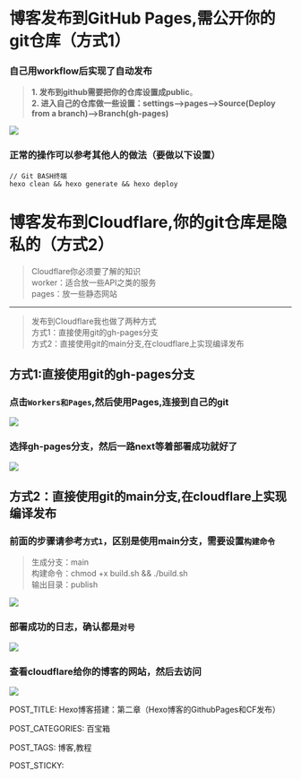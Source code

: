 
# 博客发布到GitHub Pages,需公开你的git仓库（方式1）

### 自己用workflow后实现了自动发布

> **1. 发布到github需要把你的仓库设置成public**。  
> **2. 进入自己的仓库做一些设置：settings-->pages-->Source(Deploy from a branch)-->Branch(gh-pages)**

![](http://www.kdocs.cn/api/v3/office/copy/MWpYNWluNVhYeUhRV3ZZaFljQk5VZWdSZy9CT25KSGx6Rm94T25vSkRBVTNIUUN2YTJUUkRjZUZ3OE9DTVVjUHkyZlFCeFJFQ0lVQUlHU2Q4MDIwb01FTkgxT2FwK1JObnUxbUNOTzZiZDNPZml6YTJSNGwwWGVEbFRTd0l4dXdNdmVkVGV4YWpYUFJQWVAwOEQ2dU5pSUxWZlZ2TG5wdzJGR1pBeVNLallQaUd3UkxPVm9zbWZMeFVCS3JGc0dpcC82Mmd3NUxnOGQvelBTMlo2Q1VZa2NRTGdHVnZFVFdLdG5pK1NxRFJvbEgvNmpFK0lFd0lJZEd5VTQxaUI3QmJQTm5iVHFrT0pnPQ==/attach/object/MFSDJKQ7ADQFG?)

### 正常的操作可以参考其他人的做法（要做以下设置）

```
// Git BASH终端
hexo clean && hexo generate && hexo deploy  
```

# 博客发布到Cloudflare,你的git仓库是隐私的（方式2）

> Cloudflare你必须要了解的知识  
> worker：适合放一些API之类的服务  
> pages：放一些静态网站

----------

> 发布到Cloudflare我也做了两种方式  
> 方式1：直接使用git的gh-pages分支  
> 方式2：直接使用git的main分支,在cloudflare上实现编译发布

## 方式1:直接使用git的gh-pages分支

### 点击`Workers和Pages`,然后使用Pages,连接到自己的git

![](http://www.kdocs.cn/api/v3/office/copy/MWpYNWluNVhYeUhRV3ZZaFljQk5VZWdSZy9CT25KSGx6Rm94T25vSkRBVTNIUUN2YTJUUkRjZUZ3OE9DTVVjUHkyZlFCeFJFQ0lVQUlHU2Q4MDIwb01FTkgxT2FwK1JObnUxbUNOTzZiZDNPZml6YTJSNGwwWGVEbFRTd0l4dXdNdmVkVGV4YWpYUFJQWVAwOEQ2dU5pSUxWZlZ2TG5wdzJGR1pBeVNLallQaUd3UkxPVm9zbWZMeFVCS3JGc0dpcC82Mmd3NUxnOGQvelBTMlo2Q1VZa2NRTGdHVnZFVFdLdG5pK1NxRFJvbEgvNmpFK0lFd0lJZEd5VTQxaUI3QmJQTm5iVHFrT0pnPQ==/attach/object/LFDUDKQ7ABADQ?)

### 选择gh-pages分支，然后一路next等着部署成功就好了

![](http://www.kdocs.cn/api/v3/office/copy/MWpYNWluNVhYeUhRV3ZZaFljQk5VZWdSZy9CT25KSGx6Rm94T25vSkRBVTNIUUN2YTJUUkRjZUZ3OE9DTVVjUHkyZlFCeFJFQ0lVQUlHU2Q4MDIwb01FTkgxT2FwK1JObnUxbUNOTzZiZDNPZml6YTJSNGwwWGVEbFRTd0l4dXdNdmVkVGV4YWpYUFJQWVAwOEQ2dU5pSUxWZlZ2TG5wdzJGR1pBeVNLallQaUd3UkxPVm9zbWZMeFVCS3JGc0dpcC82Mmd3NUxnOGQvelBTMlo2Q1VZa2NRTGdHVnZFVFdLdG5pK1NxRFJvbEgvNmpFK0lFd0lJZEd5VTQxaUI3QmJQTm5iVHFrT0pnPQ==/attach/object/KCKUFKQ7ADAC2?)

## 方式2：直接使用git的main分支,在cloudflare上实现编译发布

### 前面的步骤请参考`方式1`，区别是使用main分支，需要设置`构建命令`

> 生成分支：main  
> 构建命令：chmod +x build.sh && ./build.sh  
> 输出目录：publish

![](http://www.kdocs.cn/api/v3/office/copy/MWpYNWluNVhYeUhRV3ZZaFljQk5VZWdSZy9CT25KSGx6Rm94T25vSkRBVTNIUUN2YTJUUkRjZUZ3OE9DTVVjUHkyZlFCeFJFQ0lVQUlHU2Q4MDIwb01FTkgxT2FwK1JObnUxbUNOTzZiZDNPZml6YTJSNGwwWGVEbFRTd0l4dXdNdmVkVGV4YWpYUFJQWVAwOEQ2dU5pSUxWZlZ2TG5wdzJGR1pBeVNLallQaUd3UkxPVm9zbWZMeFVCS3JGc0dpcC82Mmd3NUxnOGQvelBTMlo2Q1VZa2NRTGdHVnZFVFdLdG5pK1NxRFJvbEgvNmpFK0lFd0lJZEd5VTQxaUI3QmJQTm5iVHFrT0pnPQ==/attach/object/CRZELKQ7ADAEE?)

### 部署成功的日志，确认都是`对号`

![](http://www.kdocs.cn/api/v3/office/copy/MWpYNWluNVhYeUhRV3ZZaFljQk5VZWdSZy9CT25KSGx6Rm94T25vSkRBVTNIUUN2YTJUUkRjZUZ3OE9DTVVjUHkyZlFCeFJFQ0lVQUlHU2Q4MDIwb01FTkgxT2FwK1JObnUxbUNOTzZiZDNPZml6YTJSNGwwWGVEbFRTd0l4dXdNdmVkVGV4YWpYUFJQWVAwOEQ2dU5pSUxWZlZ2TG5wdzJGR1pBeVNLallQaUd3UkxPVm9zbWZMeFVCS3JGc0dpcC82Mmd3NUxnOGQvelBTMlo2Q1VZa2NRTGdHVnZFVFdLdG5pK1NxRFJvbEgvNmpFK0lFd0lJZEd5VTQxaUI3QmJQTm5iVHFrT0pnPQ==/attach/object/76JERKQ7ADAEE?)

### 查看cloudflare给你的博客的网站，然后去访问

![](http://www.kdocs.cn/api/v3/office/copy/MWpYNWluNVhYeUhRV3ZZaFljQk5VZWdSZy9CT25KSGx6Rm94T25vSkRBVTNIUUN2YTJUUkRjZUZ3OE9DTVVjUHkyZlFCeFJFQ0lVQUlHU2Q4MDIwb01FTkgxT2FwK1JObnUxbUNOTzZiZDNPZml6YTJSNGwwWGVEbFRTd0l4dXdNdmVkVGV4YWpYUFJQWVAwOEQ2dU5pSUxWZlZ2TG5wdzJGR1pBeVNLallQaUd3UkxPVm9zbWZMeFVCS3JGc0dpcC82Mmd3NUxnOGQvelBTMlo2Q1VZa2NRTGdHVnZFVFdLdG5pK1NxRFJvbEgvNmpFK0lFd0lJZEd5VTQxaUI3QmJQTm5iVHFrT0pnPQ==/attach/object/ETOETKQ7ACADK?)

POST_TITLE: Hexo博客搭建：第二章（Hexo博客的GithubPages和CF发布）

POST_CATEGORIES: 百宝箱

POST_TAGS: 博客,教程

POST_STICKY:
<!--stackedit_data:
eyJoaXN0b3J5IjpbLTI5MDUzNDYzOV19
-->